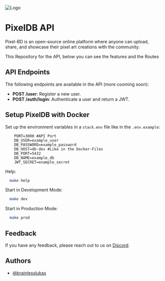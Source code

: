 ![Logo](https://i.ibb.co/sJNyCH7J/Banner.png)

# PixelDB API

Pixel-BD is an open-source online platform where anyone can upload, share, and showcase their pixel art creations with the community.

This Repository for the API, below you can see the features and the Routes

## API Endpoints

The following endpoints are available in the API (more cooming soon):

- **POST /user**: Register a new user.
- **POST /auth/login**: Authenticate a user and return a JWT.

## Setup PixelDB with Docker

Set up the environment variables in a `stack.env` file like in the `.env.example`:

```env
    PORT=3000 #API Port
    DB_USER=example_user
    DB_PASSWORD=example_password
    DB_HOST=db-dev #Like in the Docker-Files
    DB_PORT=5432
    DB_NAME=example_db
    JWT_SECRET=example_secret
```

Help:

```bash
  make help
```

Start in Development Mode:

```bash
  make dev
```

Start in Production Mode:

```bash
  make prod
```

## Feedback

If you have any feedback, please reach out to us on [Discord](https://discordapp.com/users/831464905131294730).

## Authors

- [@brainlesslukas](https://www.github.com/brainlesslukas)

